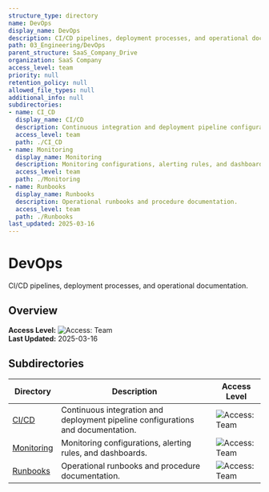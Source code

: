 ```yaml
---
structure_type: directory
name: DevOps
display_name: DevOps
description: CI/CD pipelines, deployment processes, and operational documentation.
path: 03_Engineering/DevOps
parent_structure: SaaS_Company_Drive
organization: SaaS Company
access_level: team
priority: null
retention_policy: null
allowed_file_types: null
additional_info: null
subdirectories:
- name: CI_CD
  display_name: CI/CD
  description: Continuous integration and deployment pipeline configurations and documentation.
  access_level: team
  path: ./CI_CD
- name: Monitoring
  display_name: Monitoring
  description: Monitoring configurations, alerting rules, and dashboards.
  access_level: team
  path: ./Monitoring
- name: Runbooks
  display_name: Runbooks
  description: Operational runbooks and procedure documentation.
  access_level: team
  path: ./Runbooks
last_updated: 2025-03-16
---
```


# DevOps

CI/CD pipelines, deployment processes, and operational documentation.

## Overview

**Access Level:** ![Access: Team](https://img.shields.io/badge/Access-Team-blue)  
**Last Updated:** 2025-03-16  

## Subdirectories

| Directory | Description | Access Level |
|-----------|-------------|--------------|
| [CI/CD](./CI_CD/) | Continuous integration and deployment pipeline configurations and documentation. | ![Access: Team](https://img.shields.io/badge/Access-Team-blue) |
| [Monitoring](./Monitoring/) | Monitoring configurations, alerting rules, and dashboards. | ![Access: Team](https://img.shields.io/badge/Access-Team-blue) |
| [Runbooks](./Runbooks/) | Operational runbooks and procedure documentation. | ![Access: Team](https://img.shields.io/badge/Access-Team-blue) |

